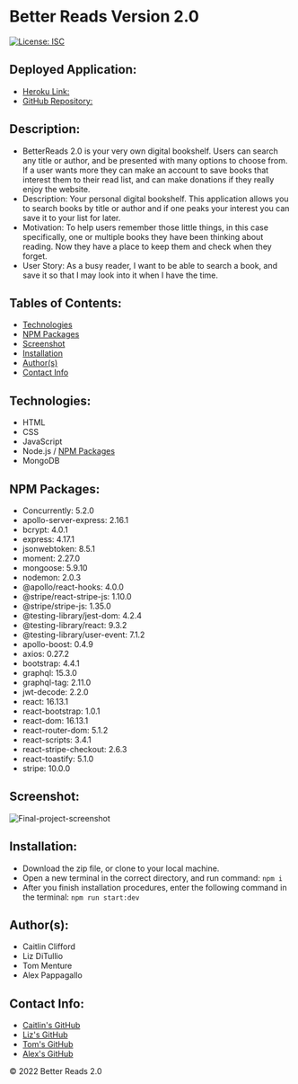 # Better Reads Version 2.0

[![License: ISC](https://img.shields.io/badge/License-ISC-blue.svg)](https://opensource.org/licenses/ISC)

## Deployed Application:
* [Heroku Link:](https://better-reads-2.herokuapp.com/)
* [GitHub Repository:](https://github.com/tmenture/final-project)

## Description:
* BetterReads 2.0 is your very own digital bookshelf. Users can search any title or author, and be presented with many options to choose from. If a user wants more they can make an account to save books that interest them to their read list, and can make donations if they really enjoy the website.
* Description: Your personal digital bookshelf. This application allows you to search books by title or author and if one peaks your interest you can save it to your list for later. 
* Motivation: To help users remember those little things, in this case specifically, one or multiple books they have been thinking about reading. Now they have a place to keep them and check when they forget.
* User Story: As a busy reader, I want to be able to search a book, and save it so that I may look into it when I have the time. 



## Tables of Contents:
* [Technologies](#technologies)
* [NPM Packages](#npm-packages)
* [Screenshot](#screenshot)
* [Installation](#installation)
* [Author(s)](#authors)
* [Contact Info](#contact-info)

## Technologies:
* HTML
* CSS
* JavaScript
* Node.js / [NPM Packages](#npm-packages)
* MongoDB

## NPM Packages:
* Concurrently: 5.2.0
* apollo-server-express: 2.16.1
* bcrypt: 4.0.1
* express: 4.17.1
* jsonwebtoken: 8.5.1
* moment: 2.27.0
* mongoose: 5.9.10
* nodemon: 2.0.3
* @apollo/react-hooks: 4.0.0
* @stripe/react-stripe-js: 1.10.0
* @stripe/stripe-js: 1.35.0
* @testing-library/jest-dom: 4.2.4
* @testing-library/react: 9.3.2
* @testing-library/user-event: 7.1.2
* apollo-boost: 0.4.9
* axios: 0.27.2
* bootstrap: 4.4.1
* graphql: 15.3.0
* graphql-tag: 2.11.0
* jwt-decode: 2.2.0
* react: 16.13.1
* react-bootstrap: 1.0.1
* react-dom: 16.13.1
* react-router-dom: 5.1.2
* react-scripts: 3.4.1
* react-stripe-checkout: 2.6.3
* react-toastify: 5.1.0
* stripe: 10.0.0

## Screenshot:

![Final-project-screenshot](https://user-images.githubusercontent.com/99096273/183809704-9a14d937-ca26-42d1-b701-f98be1c74b1b.png)

## Installation:
* Download the zip file, or clone to your local machine.
* Open a new terminal in the correct directory, and run command: `npm i`
* After you finish installation procedures, enter the following command in the terminal: `npm run start:dev`

## Author(s):
* Caitlin Clifford
* Liz DiTullio
* Tom Menture
* Alex Pappagallo

## Contact Info:
* [Caitlin's GitHub](https://github.com/cmc496)
* [Liz's GitHub](https://github.com/lizditullio)
* [Tom's GitHub](https://github.com/tmenture)
* [Alex's GitHub](https://github.com/AlexPap1)

© 2022 Better Reads 2.0